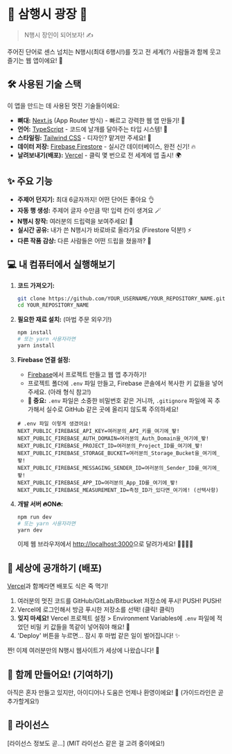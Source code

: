 # 🚀 삼행시 광장 🚀

> N행시 장인이 되어보자! ✍️

주어진 단어로 센스 넘치는 N행시(최대 6행시!)를 짓고 전 세계(?) 사람들과 함께 웃고 즐기는 웹 앱이에요! 🎉

## 🛠️ 사용된 기술 스택

이 앱을 만드는 데 사용된 멋진 기술들이에요:

-   **뼈대:** [Next.js](https://nextjs.org/) (App Router 방식) - 빠르고 강력한 웹 앱 만들기! 💪
-   **언어:** [TypeScript](https://www.typescriptlang.org/) - 코드에 날개를 달아주는 타입 시스템! 🦋
-   **스타일링:** [Tailwind CSS](https://tailwindcss.com/) - 디자인? 맡겨만 주세요! 🎨
-   **데이터 저장:** [Firebase Firestore](https://firebase.google.com/products/firestore) - 실시간 데이터베이스, 완전 신기! 🔥
-   **날려보내기(배포):** [Vercel](https://vercel.com/) - 클릭 몇 번으로 전 세계에 앱 출시! 🌍

## ✨ 주요 기능

-   **주제어 던지기:** 최대 6글자까지! 어떤 단어든 좋아요 👌
-   **자동 행 생성:** 주제어 글자 수만큼 딱! 입력 칸이 생겨요 🪄
-   **N행시 창작:** 여러분의 드립력을 보여주세요! 🤣
-   **실시간 공유:** 내가 쓴 N행시가 바로바로 올라가요 (Firestore 덕분!) ⚡
-   **다른 작품 감상:** 다른 사람들은 어떤 드립을 쳤을까? 🤔

## 💻 내 컴퓨터에서 실행해보기

1.  **코드 가져오기:**

    ```bash
    git clone https://github.com/YOUR_USERNAME/YOUR_REPOSITORY_NAME.git
    cd YOUR_REPOSITORY_NAME
    ```

2.  **필요한 재료 설치:** (마법 주문 외우기!)

    ```bash
    npm install
    # 또는 yarn 사용자라면
    yarn install
    ```

3.  **Firebase 연결 설정:**

    -   [Firebase](https://console.firebase.google.com/)에서 프로젝트 만들고 웹 앱 추가하기!
    -   프로젝트 폴더에 `.env` 파일 만들고, Firebase 콘솔에서 복사한 키 값들을 넣어주세요. (아래 형식 참고!)
    -   **🚨 중요:** `.env` 파일은 소중한 비밀번호 같은 거니까, `.gitignore` 파일에 꼭 추가해서 실수로 GitHub 같은 곳에 올리지 않도록 주의하세요!

    ```dotenv
    # .env 파일 이렇게 생겼어요!
    NEXT_PUBLIC_FIREBASE_API_KEY=여러분의_API_키를_여기에_뙇!
    NEXT_PUBLIC_FIREBASE_AUTH_DOMAIN=여러분의_Auth_Domain을_여기에_뙇!
    NEXT_PUBLIC_FIREBASE_PROJECT_ID=여러분의_Project_ID를_여기에_뙇!
    NEXT_PUBLIC_FIREBASE_STORAGE_BUCKET=여러분의_Storage_Bucket을_여기에_뙇!
    NEXT_PUBLIC_FIREBASE_MESSAGING_SENDER_ID=여러분의_Sender_ID를_여기에_뙇!
    NEXT_PUBLIC_FIREBASE_APP_ID=여러분의_App_ID를_여기에_뙇!
    NEXT_PUBLIC_FIREBASE_MEASUREMENT_ID=측정_ID가_있다면_여기에! (선택사항)
    ```

4.  **개발 서버 🔥ON🔥:**
    ```bash
    npm run dev
    # 또는 yarn 사용자라면
    yarn dev
    ```
    이제 웹 브라우저에서 [http://localhost:3000](http://localhost:3000)으로 달려가세요! 🏃‍♀️🏃‍♂️

## 🚀 세상에 공개하기 (배포)

[Vercel](https://vercel.com/)과 함께라면 배포도 식은 죽 먹기!

1.  여러분의 멋진 코드를 GitHub/GitLab/Bitbucket 저장소에 푸시! PUSH! PUSH!
2.  Vercel에 로그인해서 방금 푸시한 저장소를 선택! (클릭! 클릭!)
3.  **잊지 마세요!** Vercel 프로젝트 설정 > Environment Variables에 `.env` 파일에 적었던 비밀 키 값들을 똑같이 넣어줘야 해요! 🔑
4.  'Deploy' 버튼을 누르면... 잠시 후 마법 같은 일이 벌어집니다! ✨

짠! 이제 여러분만의 N행시 웹사이트가 세상에 나왔습니다! 🥳

## 🙌 함께 만들어요! (기여하기)

아직은 혼자 만들고 있지만, 아이디어나 도움은 언제나 환영이에요! 🤗 (가이드라인은 곧 추가할게요!)

## 📜 라이선스

[라이선스 정보도 곧...] (MIT 라이선스 같은 걸 고려 중이에요!)

